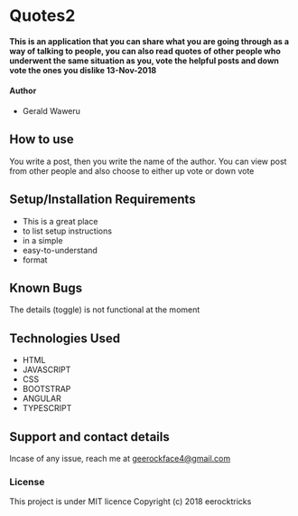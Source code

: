 # Quotes2
#### This is an application that you can share what you are going through as a way of talking to people, you can also read quotes of other people who underwent the same situation as you, vote the helpful posts and down vote the ones you dislike 13-Nov-2018
#### Author
* Gerald Waweru
## How to use
You write a post, then you write the name of the author. You can view post from other people and also choose to either up vote or down vote
## Setup/Installation Requirements
* This is a great place
* to list setup instructions
* in a simple
* easy-to-understand
* format
## Known Bugs
The details (toggle) is not functional at the moment
## Technologies Used
* HTML
* JAVASCRIPT
* CSS
* BOOTSTRAP
* ANGULAR
* TYPESCRIPT
## Support and contact details
Incase of any issue, reach me at geerockface4@gmail.com
### License
This project is under MIT licence
Copyright (c) 2018 eerocktricks